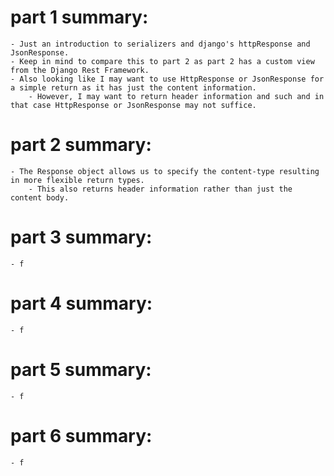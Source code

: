 # part 1 summary:

    - Just an introduction to serializers and django's httpResponse and JsonResponse.
    - Keep in mind to compare this to part 2 as part 2 has a custom view from the Django Rest Framework.
    - Also looking like I may want to use HttpResponse or JsonResponse for a simple return as it has just the content information.
        - However, I may want to return header information and such and in that case HttpResponse or JsonResponse may not suffice.

# part 2 summary:

    - The Response object allows us to specify the content-type resulting in more flexible return types.
        - This also returns header information rather than just the content body.

# part 3 summary:

    - f

# part 4 summary:

    - f

# part 5 summary:

    - f

# part 6 summary:

    - f
